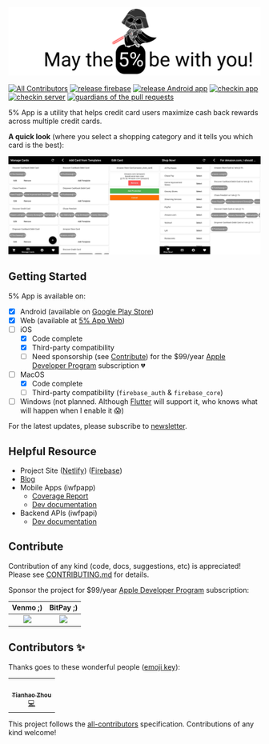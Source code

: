 ![logo](https://raw.githubusercontent.com/tianhaoz95/iwfp/master/assets/footer.png)

[![All Contributors](https://img.shields.io/badge/all_contributors-1-orange.svg?style=flat-square)](#contributors-)
[![release firebase](https://github.com/tianhaoz95/iwfp/workflows/release%20firebase/badge.svg)](https://github.com/tianhaoz95/iwfp/actions?query=workflow%3A%22release+firebase%22)
[![release Android app](https://github.com/tianhaoz95/iwfp/workflows/release%20Android%20app/badge.svg)](https://github.com/tianhaoz95/iwfp/actions?query=workflow%3A%22release+Android+app%22)
[![checkin app](https://github.com/tianhaoz95/iwfp/workflows/checkin%20app/badge.svg)](https://github.com/tianhaoz95/iwfp/actions?query=workflow%3A%22checkin+app%22)
[![checkin server](https://github.com/tianhaoz95/iwfp/workflows/checkin%20server/badge.svg)](https://github.com/tianhaoz95/iwfp/actions?query=workflow%3A%22checkin+server%22)
[![guardians of the pull requests](https://github.com/tianhaoz95/iwfp/workflows/guardians%20of%20the%20pull%20requests/badge.svg)](https://github.com/tianhaoz95/iwfp/actions?query=workflow%3A%22guardians+of+the+pull+requests%22)

5% App is a utility that helps credit card users maximize cash back rewards across multiple credit cards.

**A quick look** (where you select a shopping category and it tells you which card is the best):

![App Screenshots](./assets/app_screenshots.png)

## Getting Started

5% App is available on:

- [x] Android (available on [Google Play Store](https://play.google.com/store/apps/details?id=com.jacksonz.iwfpapp&hl=en_US))
- [x] Web (available at [5% App Web](https://iwfpapp.web.app))
- [ ] iOS
  - [x] Code complete
  - [x] Third-party compatibility
  - [ ] Need sponsorship (see [Contribute](#contribute)) for the \$99/year [Apple Developer Program](https://developer.apple.com/support/compare-memberships/) subscription :broken_heart:
- [ ] MacOS
  - [x] Code complete
  - [ ] Third-party compatibility (`firebase_auth` & `firebase_core`)
- [ ] Windows (not planned. Although [Flutter](https://flutter.dev/) will support it, who knows what will happen when I enable it :scream:)

For the latest updates, please subscribe to [newsletter](https://jacksonz.substack.com).

## Helpful Resource

- Project Site ([Netlify](https://iwfp.netlify.com/)) ([Firebase](https://iwfp-project.web.app/))
- [Blog](https://medium.com/i-want-5)
- Mobile Apps (iwfpapp)
  - [Coverage Report](https://iwfp.github.io/iwfpapp-coverage-report/)
  - [Dev documentation](https://iwfp.github.io/iwfpapp-doc/)
- Backend APIs (iwfpapi)
  - [Dev documentation](https://iwfp.github.io/iwfpapi-doc/)

## Contribute

Contribution of any kind (code, docs, suggestions, etc) is appreciated! Please see [CONTRIBUTING.md](./CONTRIBUTING.md) for details.

Sponsor the project for \$99/year [Apple Developer Program](https://developer.apple.com/support/compare-memberships/) subscription:

|                   Venmo ;)                    |                    BitPay ;)                    |
| :-------------------------------------------: | :---------------------------------------------: |
| <img height="200px" src="assets/venmo.png" /> | <img height="200px" src="assets/bitcoin.png" /> |

<!-- The end of editable README, the rest is generated by all-contributors -->

<!-- Please do not edit content below this line -->

## Contributors ✨

Thanks goes to these wonderful people ([emoji key](https://allcontributors.org/docs/en/emoji-key)):

<!-- ALL-CONTRIBUTORS-LIST:START - Do not remove or modify this section -->
<!-- prettier-ignore-start -->
<!-- markdownlint-disable -->
<table>
  <tr>
    <td align="center"><a href="http://tianhaoz.com"><img src="https://avatars3.githubusercontent.com/u/16887772?v=4" width="100px;" alt=""/><br /><sub><b>Tianhao Zhou</b></sub></a><br /><a href="https://github.com/tianhaoz95/iwfp/commits?author=tianhaoz95" title="Code">💻</a></td>
  </tr>
</table>

<!-- markdownlint-enable -->
<!-- prettier-ignore-end -->

<!-- ALL-CONTRIBUTORS-LIST:END -->

This project follows the [all-contributors](https://github.com/all-contributors/all-contributors) specification. Contributions of any kind welcome!
